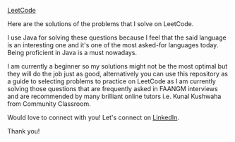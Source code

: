[LeetCode](https://leetcode.com/farazzz_siddiqui/)

Here are the solutions of the problems that I solve on LeetCode.

I use Java for solving these questions because I feel that the said language is an interesting one and it's one of the most asked-for languages today. Being proficient in Java is a must nowadays.

I am currently a beginner so my solutions might not be the most optimal but they will do the job just as good, alternatively you can use this repository as a guide to selecting problems to practice on LeetCode as I am currently solving those questions that are frequently asked in FAANGM interviews and are recommended by many brilliant online tutors i.e. Kunal Kushwaha from Community Classroom.

Would love to connect with you! Let's connect on [LinkedIn](https://www.linkedin.com/in/ahmed-faraz-siddiqui/).

Thank you!
